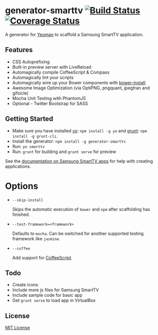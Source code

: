 # generator-smarttv [![Build Status](https://secure.travis-ci.org/eddiemoore/generator-smarttv.png?branch=master)](https://travis-ci.org/eddiemoore/generator-smarttv) [![Coverage Status](https://coveralls.io/repos/eddiemoore/generator-smarttv/badge.png)](https://coveralls.io/r/eddiemoore/generator-smarttv)

A generator for [Yeoman](http://yeoman.io) to scaffold a Samsung SmartTV application.

## Features

* CSS Autoprefixing
* Built-in preview server with LiveReload
* Automagically compile CoffeeScript & Compass
* Automagically lint your scripts
* Automagically wire up your Bower components with [bower-install](#third-party-dependencies).
* Awesome Image Optimization (via OptiPNG, pngquant, jpegtran and gifsicle)
* Mocha Unit Testing with PhantomJS
* Optional - Twitter Bootstrap for SASS

## Getting Started

- Make sure you have installed [yo](https://github.com/yeoman/yo): `npm install -g yo` and [grunt](http://gruntjs.com/): `npm install -g grunt-cli`.
- Install the generator: `npm install -g generator-smarttv`
- Run: `yo smarttv`
- Run: `grunt` for building and `grunt serve` for preview

See the [documentation on Samsung SmartTV apps](http://www.samsungdforum.com/guide/) for help with creating applications.

# Options

* `--skip-install`

  Skips the automatic execution of `bower` and `npm` after scaffolding has finished.

* `--test-framework=<framework>`

  Defaults to `mocha`. Can be switched for another supported testing framework like `jasmine`.

* `--coffee`

  Add support for [CoffeeScript](http://coffeescript.org/).

## Todo
- Create icons
- Include more js files for Samsung SmartTV
- Include sample code for basic app
- Get `grunt serve` to load app in VirtualBox

## License

[MIT License](http://en.wikipedia.org/wiki/MIT_License)
